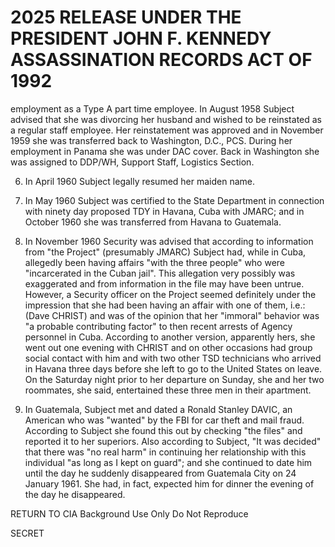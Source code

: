 # 2025 RELEASE UNDER THE PRESIDENT JOHN F. KENNEDY ASSASSINATION RECORDS ACT OF 1992

employment as a Type A part time employee. In August 1958 Subject advised that she was divorcing her husband and wished to be reinstated as a regular staff employee. Her reinstatement was approved and in November 1959 she was transferred back to Washington, D.C., PCS. During her employment in Panama she was under DAC cover. Back in Washington she was assigned to DDP/WH, Support Staff, Logistics Section.

6. In April 1960 Subject legally resumed her maiden name.

7. In May 1960 Subject was certified to the State Department in connection with ninety day proposed TDY in Havana, Cuba with JMARC; and in October 1960 she was transferred from Havana to Guatemala.

8. In November 1960 Security was advised that according to information from "the Project" (presumably JMARC) Subject had, while in Cuba, allegedly been having affairs "with the three people" who were "incarcerated in the Cuban jail". This allegation very possibly was exaggerated and from information in the file may have been untrue. However, a Security officer on the Project seemed definitely under the impression that she had been having an affair with one of them, i.e.: (Dave CHRIST) and was of the opinion that her "immoral" behavior was "a probable contributing factor" to then recent arrests of Agency personnel in Cuba. According to another version, apparently hers, she went out one evening with CHRIST and on other occasions had group social contact with him and with two other TSD technicians who arrived in Havana three days before she left to go to the United States on leave. On the Saturday night prior to her departure on Sunday, she and her two roommates, she said, entertained these three men in their apartment.

9. In Guatemala, Subject met and dated a Ronald Stanley DAVIC, an American who was "wanted" by the FBI for car theft and mail fraud. According to Subject she found this out by checking "the files" and reported it to her superiors. Also according to Subject, "It was decided" that there was "no real harm" in continuing her relationship with this individual "as long as I kept on guard"; and she continued to date him until the day he suddenly disappeared from Guatemala City on 24 January 1961. She had, in fact, expected him for dinner the evening of the day he disappeared.

RETURN TO CIA
Background Use Only
Do Not Reproduce

SECRET
